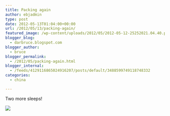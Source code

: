 ```yaml
---
title: Packing again
author: ebjadmin
type: post
date: 2012-05-13T01:04:00+00:00
url: /2012/05/13/packing-again/
featured_image: /wp-content/uploads/2012/05/2012-05-12-25252021.04.40.png
blogger_blog:
  - darbruce.blogspot.com
blogger_author:
  - bruce
blogger_permalink:
  - /2012/05/packing-again.html
blogger_internal:
  - /feeds/4129116865024916207/posts/default/3488599749118748332
categories:
  - china

---
```

<div>
  <p>
    Two more sleeps!
  </p>
  
  <p>
    <img src="http://the-jacksons.ca/wp-content/uploads/2012/05/2012-05-12-25252021.04.40-300x225.png" /></div>